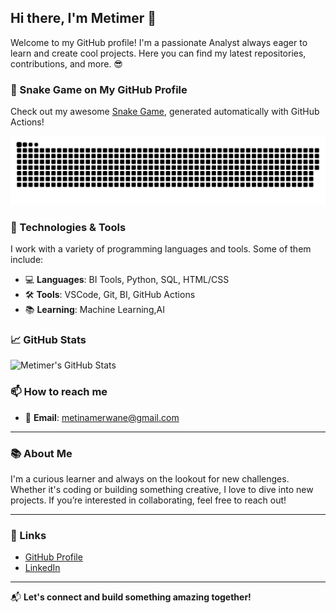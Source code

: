 ## Hi there, I'm Metimer 👋

Welcome to my GitHub profile! I'm a passionate Analyst always eager to learn and create cool projects. Here you can find my latest repositories, contributions, and more. 😎

### 🐍 Snake Game on My GitHub Profile

Check out my awesome [Snake Game](https://github.com/Metimer/Metimer/blob/output/github-snake-dark.svg), generated automatically with GitHub Actions!

![Snake animation](https://github.com/Metimer/Metimer/blob/output/github-snake-dark.svg)

### 🔧 Technologies & Tools

I work with a variety of programming languages and tools. Some of them include:

- 💻 **Languages**: BI Tools, Python, SQL, HTML/CSS
- 🛠️ **Tools**: VSCode, Git, BI, GitHub Actions
- 📚 **Learning**: Machine Learning,AI

### 📈 GitHub Stats

![Metimer's GitHub Stats](https://github-readme-stats.vercel.app/api?username=Metimer&show_icons=true&hide_title=true&hide=prs&count_private=true&hide_rank=true&theme=radical)


### 📫 How to reach me

- 📧 **Email**: [metinamerwane@gmail.com](mailto:metinamerwane@gmail.com)

---

### 📚 About Me

I'm a curious learner and always on the lookout for new challenges. Whether it's coding or building something creative, I love to dive into new projects. If you’re interested in collaborating, feel free to reach out!


---

### 🔗 Links

- [GitHub Profile](https://github.com/Metimer)
- [LinkedIn]([https://linkedin.com/in/metimer](https://fr.linkedin.com/in/merwane-metina-3703b7224))

---

📬 **Let's connect and build something amazing together!**
